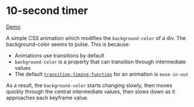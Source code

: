 # 10-second timer #

[Demo](https://MERNCraft.github.io/10s-timer)

A simple CSS animation which modifies the `background-color` of a div. The background-color seems to pulse. This is because:

* Animations use transitions by default
* `background-color` is a property that can transition through intermediate values
* The default [`transition-timing-function`](https://developer.mozilla.org/en-US/docs/Web/CSS/transition-timing-function) for an animation is `ease-in-out`

As a result, the `background-color` starts changing slowly, then moves quickly through the central intermediate values, then slows down as it approaches each keyframe value.